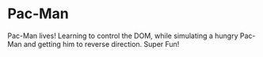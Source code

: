 # Pac-Man
<p> Pac-Man lives! Learning to control the DOM, while simulating a hungry Pac-Man and getting him to reverse direction. Super Fun! </p>
